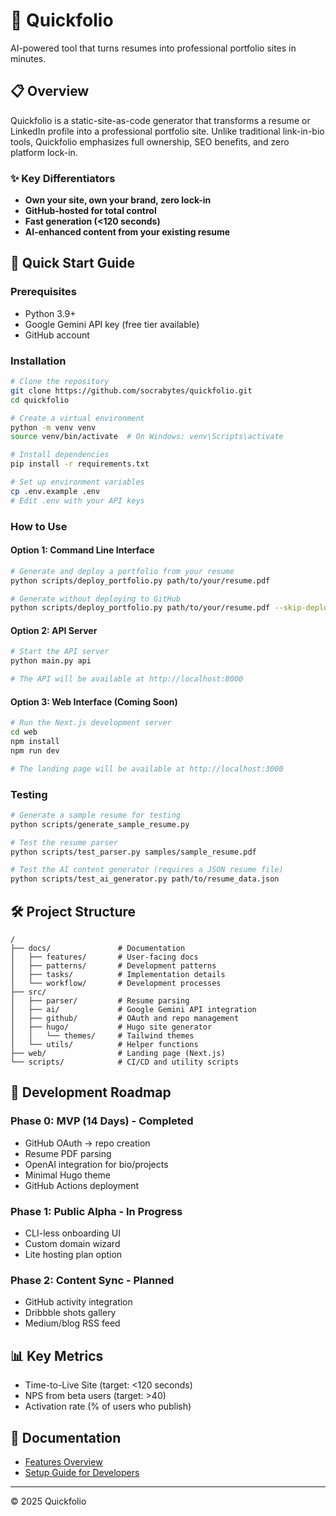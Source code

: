 # 🚀 Quickfolio

AI-powered tool that turns resumes into professional portfolio sites in minutes.

## 📋 Overview

Quickfolio is a static-site-as-code generator that transforms a resume or LinkedIn profile into a professional portfolio site. Unlike traditional link-in-bio tools, Quickfolio emphasizes full ownership, SEO benefits, and zero platform lock-in.

### ✨ Key Differentiators

- **Own your site, own your brand, zero lock-in**
- **GitHub-hosted for total control**
- **Fast generation (<120 seconds)**
- **AI-enhanced content from your existing resume**

## 🔧 Quick Start Guide

### Prerequisites

- Python 3.9+
- Google Gemini API key (free tier available)
- GitHub account

### Installation

```bash
# Clone the repository
git clone https://github.com/socrabytes/quickfolio.git
cd quickfolio

# Create a virtual environment
python -m venv venv
source venv/bin/activate  # On Windows: venv\Scripts\activate

# Install dependencies
pip install -r requirements.txt

# Set up environment variables
cp .env.example .env
# Edit .env with your API keys
```

### How to Use

#### Option 1: Command Line Interface

```bash
# Generate and deploy a portfolio from your resume
python scripts/deploy_portfolio.py path/to/your/resume.pdf

# Generate without deploying to GitHub
python scripts/deploy_portfolio.py path/to/your/resume.pdf --skip-deploy
```

#### Option 2: API Server

```bash
# Start the API server
python main.py api

# The API will be available at http://localhost:8000
```

#### Option 3: Web Interface (Coming Soon)

```bash
# Run the Next.js development server
cd web
npm install
npm run dev

# The landing page will be available at http://localhost:3000
```

### Testing

```bash
# Generate a sample resume for testing
python scripts/generate_sample_resume.py

# Test the resume parser
python scripts/test_parser.py samples/sample_resume.pdf

# Test the AI content generator (requires a JSON resume file)
python scripts/test_ai_generator.py path/to/resume_data.json
```

## 🛠️ Project Structure

```
/
├── docs/               # Documentation
│   ├── features/       # User-facing docs
│   ├── patterns/       # Development patterns
│   ├── tasks/          # Implementation details
│   └── workflow/       # Development processes
├── src/
│   ├── parser/         # Resume parsing
│   ├── ai/             # Google Gemini API integration
│   ├── github/         # OAuth and repo management
│   ├── hugo/           # Hugo site generator
│   │   └── themes/     # Tailwind themes
│   └── utils/          # Helper functions
├── web/                # Landing page (Next.js)
└── scripts/            # CI/CD and utility scripts
```

## 🚀 Development Roadmap

### Phase 0: MVP (14 Days) - Completed
- GitHub OAuth → repo creation
- Resume PDF parsing
- OpenAI integration for bio/projects
- Minimal Hugo theme
- GitHub Actions deployment

### Phase 1: Public Alpha - In Progress
- CLI-less onboarding UI
- Custom domain wizard
- Lite hosting plan option

### Phase 2: Content Sync - Planned
- GitHub activity integration
- Dribbble shots gallery
- Medium/blog RSS feed

## 📊 Key Metrics
- Time-to-Live Site (target: <120 seconds)
- NPS from beta users (target: >40)
- Activation rate (% of users who publish)

## 📝 Documentation

- [Features Overview](docs/features/overview.md)
- [Setup Guide for Developers](docs/workflow/setup_guide.md)

---

© 2025 Quickfolio
